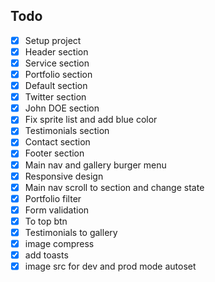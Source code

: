 ## Todo
- [x] Setup project
- [x] Header section
- [X] Service section
- [x] Portfolio section
- [X] Default section
- [x] Twitter section
- [x] John DOE section
- [X] Fix sprite list and add blue color 
- [x] Testimonials section
- [x] Contact section
- [x] Footer section
- [X] Main nav and gallery burger menu
- [X] Responsive design
- [X] Main nav scroll to section and change state
- [X] Portfolio filter
- [X] Form validation
- [X] To top btn
- [X] Testimonials to gallery
- [X] image compress
- [X] add toasts
- [x] image src for dev and prod mode autoset

